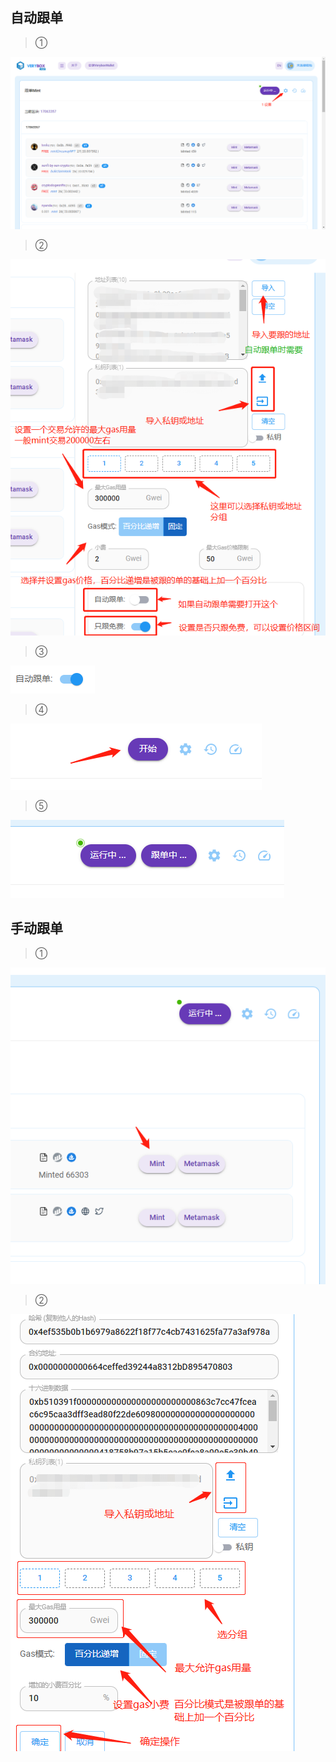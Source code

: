 ## 自动跟单
> ①

![自动跟单](../images/followMint1.png)

> ②

![自动跟单](../images/followMint2.png)

> ③


![自动跟单](../images/followMint3.png)

> ④

![自动跟单](../images/followMint4.png)

> ⑤

![自动跟单](../images/followMint5.png)


## 手动跟单

> ①

![手动跟单](../images/fMint1.png)

> ②

![手动跟单](../images/fMint2.png)
